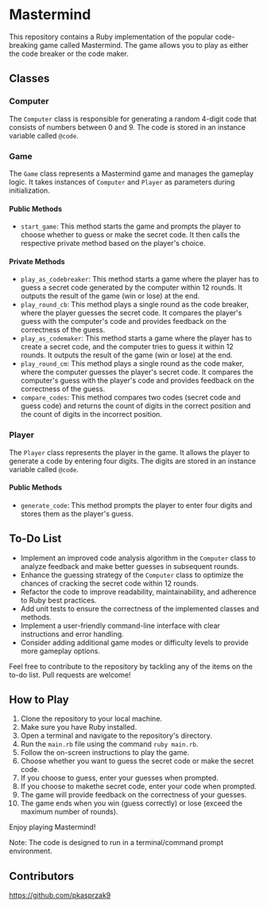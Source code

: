 # Mastermind

This repository contains a Ruby implementation of the popular code-breaking game called Mastermind. The game allows you to play as either the code breaker or the code maker.

## Classes

### Computer

The `Computer` class is responsible for generating a random 4-digit code that consists of numbers between 0 and 9. The code is stored in an instance variable called `@code`.

### Game

The `Game` class represents a Mastermind game and manages the gameplay logic. It takes instances of `Computer` and `Player` as parameters during initialization.

#### Public Methods

- `start_game`: This method starts the game and prompts the player to choose whether to guess or make the secret code. It then calls the respective private method based on the player's choice.

#### Private Methods

- `play_as_codebreaker`: This method starts a game where the player has to guess a secret code generated by the computer within 12 rounds. It outputs the result of the game (win or lose) at the end.
- `play_round_cb`: This method plays a single round as the code breaker, where the player guesses the secret code. It compares the player's guess with the computer's code and provides feedback on the correctness of the guess.
- `play_as_codemaker`: This method starts a game where the player has to create a secret code, and the computer tries to guess it within 12 rounds. It outputs the result of the game (win or lose) at the end.
- `play_round_cm`: This method plays a single round as the code maker, where the computer guesses the player's secret code. It compares the computer's guess with the player's code and provides feedback on the correctness of the guess.
- `compare_codes`: This method compares two codes (secret code and guess code) and returns the count of digits in the correct position and the count of digits in the incorrect position.

### Player

The `Player` class represents the player in the game. It allows the player to generate a code by entering four digits. The digits are stored in an instance variable called `@code`.

#### Public Methods

- `generate_code`: This method prompts the player to enter four digits and stores them as the player's guess.

## To-Do List

-  Implement an improved code analysis algorithm in the `Computer` class to analyze feedback and make better guesses in subsequent rounds.
-  Enhance the guessing strategy of the `Computer` class to optimize the chances of cracking the secret code within 12 rounds.
-  Refactor the code to improve readability, maintainability, and adherence to Ruby best practices.
-  Add unit tests to ensure the correctness of the implemented classes and methods.
-  Implement a user-friendly command-line interface with clear instructions and error handling.
-  Consider adding additional game modes or difficulty levels to provide more gameplay options.

Feel free to contribute to the repository by tackling any of the items on the to-do list. Pull requests are welcome!

## How to Play

1. Clone the repository to your local machine.
2. Make sure you have Ruby installed.
3. Open a terminal and navigate to the repository's directory.
4. Run the `main.rb` file using the command `ruby main.rb`.
5. Follow the on-screen instructions to play the game.
6. Choose whether you want to guess the secret code or make the secret code.
7. If you choose to guess, enter your guesses when prompted.
8. If you choose to makethe secret code, enter your code when prompted.
9. The game will provide feedback on the correctness of your guesses.
10. The game ends when you win (guess correctly) or lose (exceed the maximum number of rounds).

Enjoy playing Mastermind!

Note: The code is designed to run in a terminal/command prompt environment.

## Contributors
https://github.com/pkasprzak9
